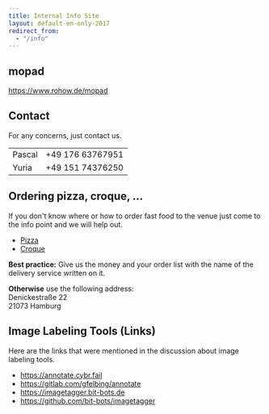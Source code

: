 ```yaml
---
title: Internal Info Site
layout: default-en-only-2017
redirect_from:
  - "/info"
---
```


## mopad

<https://www.rohow.de/mopad>

## Contact

For any concerns, just contact us.

|   |   |
| - | - |
| Pascal | +49 176 63767951 |
| Yuria |  +49 151 74376250 |

## Ordering pizza, croque, ...

If you don't know where or how to order fast food to the venue just come to the
info point and we will help out.  

* [Pizza](https://www.pizzamax.de/)
* [Croque](http://www.lieferprofi.de/shops/croquemaster/common/03_speisen-uebersicht.php)

**Best practice:** Give us the money and your order list with the name of the delivery
service written on it.  

**Otherwise** use the following address:  
Denickestraße 22  
21073 Hamburg  

## Image Labeling Tools (Links)

Here are the links that were mentioned in the discussion about image labeling tools.

* <https://annotate.cybr.fail>
* <https://gitlab.com/gfelbing/annotate>
* <https://imagetagger.bit-bots.de>
* <https://github.com/bit-bots/imagetagger>
